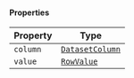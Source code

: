 #### Properties

| Property                     | Type                                           |
| ---------------------------- | ---------------------------------------------- |
| <a id="column"></a> `column` | [`DatasetColumn`](./api_html/DatasetColumn.md) |
| <a id="value"></a> `value`   | [`RowValue`](./api_html/RowValue.md)           |
